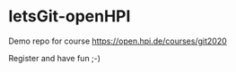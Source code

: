 # letsGit-openHPI
Demo repo for course
https://open.hpi.de/courses/git2020

Register and have fun ;-)
